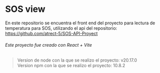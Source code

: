 # SOS view  
En este repositorio se encuentra el front end del proyecto para lectura de temperatura para SOS, utilizando el api del repositorio: https://github.com/atrect-5/SOS-API-Proyect  



###### Este proyecto fue creado con React + Vite

> Version de node con la que se realizo el proyecto: v20.17.0  
> Version npm con la que se realizo el proyecto: 10.8.2

<!--
This template provides a minimal setup to get React working in Vite with HMR and some ESLint rules.

Currently, two official plugins are available:

- [@vitejs/plugin-react](https://github.com/vitejs/vite-plugin-react/blob/main/packages/plugin-react/README.md) uses [Babel](https://babeljs.io/) for Fast Refresh
- [@vitejs/plugin-react-swc](https://github.com/vitejs/vite-plugin-react-swc) uses [SWC](https://swc.rs/) for Fast Refresh
-->
